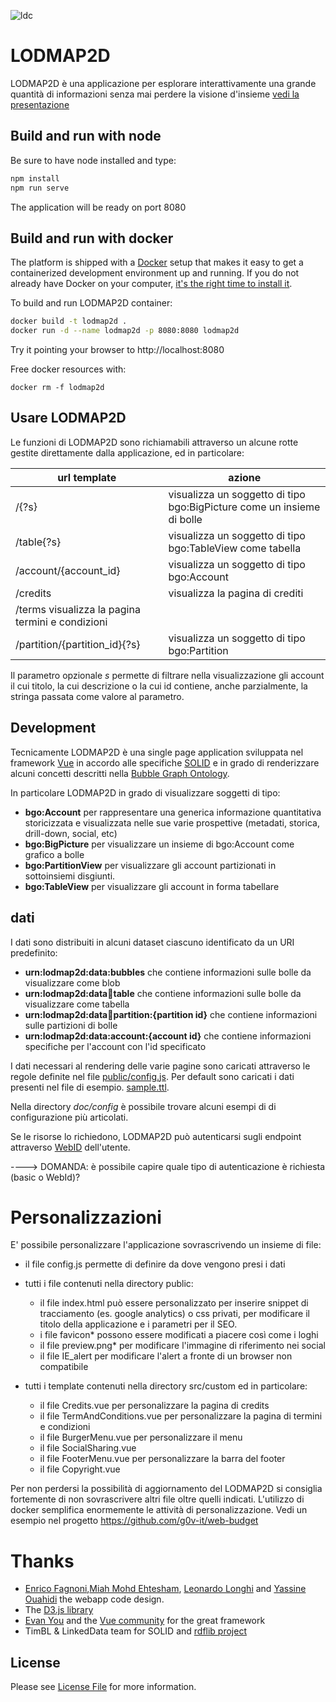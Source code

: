 ![ldc](http://linkeddata.center/resources/v4/logo/Logo-colori-trasp_oriz-640x220.png)
# LODMAP2D

LODMAP2D è una applicazione  per esplorare interattivamente una grande quantità di informazioni senza mai  perdere la visione d'insieme [vedi la presentazione](https://docs.google.com/presentation/d/e/2PACX-1vRLRVU0fE-nXQhsc-1NVCKmmRW4eYqcFUyDPTRUyyMl6oDhZ137FyTuNLQA1RMRaCUvM7Tb8iHi_qiF/pub?start=false&loop=false&delayms=3000)


## Build and run with node

Be sure to have node installed and type:

```bash
npm install
npm run serve
```

The application will be ready on port 8080

 
## Build and run with docker

The platform is shipped with a [Docker](https://docker.com) setup that makes it easy to get a containerized development environment up and running. 
If you do not already have Docker on your computer, 
[it's the right time to install it](https://docs.docker.com/install/).

To build and run LODMAP2D container:

```bash
docker build -t lodmap2d .
docker run -d --name lodmap2d -p 8080:8080 lodmap2d
```

Try it pointing your browser to http://localhost:8080

Free docker resources with:

```
docker rm -f lodmap2d
```

## Usare LODMAP2D

Le funzioni di LODMAP2D sono richiamabili attraverso un alcune rotte gestite direttamente dalla applicazione, ed in particolare:

| url template | azione |
|------------- |------- |
| /{?s} | visualizza un soggetto di tipo bgo:BigPicture come un insieme di bolle |
| /table{?s} | visualizza un soggetto di tipo bgo:TableView come tabella |
| /account/{account_id} | visualizza un soggetto di tipo bgo:Account |
| /credits | visualizza la pagina di crediti |
| /terms  visualizza la pagina termini e condizioni |
| /partition/{partition_id}{?s} | visualizza un soggetto di tipo bgo:Partition |


Il parametro opzionale  *s* permette di filtrare nella visualizzazione gli account il cui titolo, la cui descrizione o la cui id contiene, anche parzialmente, la stringa passata come valore al parametro.


## Development

Tecnicamente LODMAP2D è una single page application sviluppata nel framework [Vue](https://vuejs.org/) in accordo alle specifiche [SOLID](https://github.com/solid/solid-spec) e in grado di renderizzare alcuni concetti descritti nella [Bubble Graph Ontology](http://linkeddata.center/lodmap-bgo/v1).

In particolare LODMAP2D in grado di visualizzare soggetti di tipo:

- **bgo:Account** per rappresentare una generica informazione quantitativa storicizzata e visualizzata nelle sue varie prospettive (metadati, storica, drill-down, social, etc)
- **bgo:BigPicture** per visualizzare un insieme di bgo:Account come grafico a bolle
- **bgo:PartitionView** per visualizzare gli account partizionati in sottoinsiemi disgiunti.
- **bgo:TableView**   per visualizzare gli account in forma tabellare


## dati

I dati sono distribuiti in alcuni dataset ciascuno identificato da un URI predefinito:

- **urn:lodmap2d:data:bubbles** che contiene informazioni sulle bolle da visualizzare come blob
- **urn:lodmap2d:data:bubbles:table** che contiene informazioni sulle bolle da visualizzare come tabella
- **urn:lodmap2d:data:bubbles:partition:{partition id}** che contiene informazioni sulle partizioni di bolle
- **urn:lodmap2d:data:account:{account id}** che contiene informazioni specifiche per l'account con l'id specificato

I dati necessari al rendering delle varie pagine sono caricati attraverso le regole 
definite nel file [public/config.js](public/config.js). Per default sono caricati i dati presenti nel file di esempio.
[sample.ttl](public/sample.ttl).

Nella directory *doc/config* è possibile trovare alcuni esempi di di configurazione più articolati.

Se le risorse lo richiedono, LODMAP2D può autenticarsi sugli endpoint attraverso [WebID](https://www.w3.org/wiki/WebID) dell'utente.

----> DOMANDA: è possibile capire quale tipo di autenticazione è richiesta (basic o WebId)?

# Personalizzazioni

E' possibile personalizzare l'applicazione sovrascrivendo un insieme di file:

- il file config.js permette di definire da dove vengono presi i dati
- tutti i file contenuti nella directory public:
    - il file index.html può essere personalizzato per inserire snippet di tracciamento (es. google analytics) o css privati, per modificare il titolo della applicazione e i parametri per il SEO.
    - i file favicon* possono essere modificati a piacere così come i loghi
    - il file preview.png* per modificare l'immagine di riferimento nei social
    - il file IE_alert per modificare l'alert a fronte di un browser non compatibile
   

- tutti i template contenuti nella directory src/custom ed in particolare:
    - il file Credits.vue per personalizzare la pagina di credits
    - il file TermAndConditions.vue  per personalizzare la pagina di termini e condizioni
    - il file BurgerMenu.vue per personalizzare il menu
    - il file SocialSharing.vue
    - il file FooterMenu.vue per personalizzare la barra del footer
    - il file Copyright.vue


Per non perdersi la possibilità di aggiornamento del LODMAP2D si consiglia fortemente di non sovrascrivere altri file oltre quelli indicati. L'utilizzo di docker semplifica enormemente le attività di personalizzazione. Vedi un esempio nel progetto https://github.com/g0v-it/web-budget


# Thanks

- [Enrico Fagnoni](https://github.com/ecow),[Miah Mohd Ehtesham](https://github.com/miahmohd), [Leonardo Longhi](https://github.com/LeonardoLonghi) and [Yassine Ouahidi](https://github.com/YassineOuahidi) the webapp code design.
- The [D3.js library](https://d3js.org/)
- [Evan You](http://evanyou.me/) and the [Vue community](https://vuejs.org) for the great framework
- TimBL & LinkedData team for SOLID and [rdflib project](https://github.com/linkeddata/rdflib.js)

## License

Please see [License File](LICENSE) for more information.
